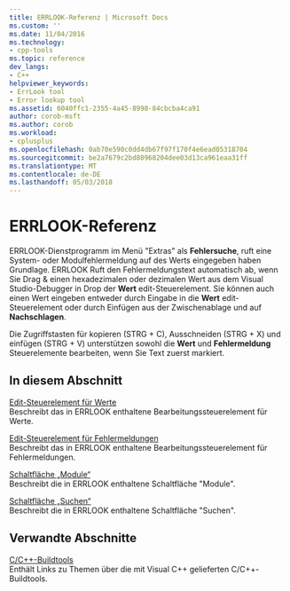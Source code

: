 ```yaml
---
title: ERRLOOK-Referenz | Microsoft Docs
ms.custom: ''
ms.date: 11/04/2016
ms.technology:
- cpp-tools
ms.topic: reference
dev_langs:
- C++
helpviewer_keywords:
- ErrLook tool
- Error lookup tool
ms.assetid: 6040ffc1-2355-4a45-8998-84cbcba4ca91
author: corob-msft
ms.author: corob
ms.workload:
- cplusplus
ms.openlocfilehash: 0ab70e590c0dd4db67f97f170f4e6ead05318704
ms.sourcegitcommit: be2a7679c2bd80968204dee03d13ca961eaa31ff
ms.translationtype: MT
ms.contentlocale: de-DE
ms.lasthandoff: 05/03/2018
---
```

# <a name="errlook-reference"></a>ERRLOOK-Referenz
ERRLOOK-Dienstprogramm im Menü "Extras" als **Fehlersuche**, ruft eine System- oder Modulfehlermeldung auf des Werts eingegeben haben Grundlage. ERRLOOK Ruft den Fehlermeldungstext automatisch ab, wenn Sie Drag & einen hexadezimalen oder dezimalen Wert aus dem Visual Studio-Debugger in Drop der **Wert** edit-Steuerelement. Sie können auch einen Wert eingeben entweder durch Eingabe in die **Wert** edit-Steuerelement oder durch Einfügen aus der Zwischenablage und auf **Nachschlagen**.  
  
 Die Zugriffstasten für kopieren (STRG + C), Ausschneiden (STRG + X) und einfügen (STRG + V) unterstützen sowohl die **Wert** und **Fehlermeldung** Steuerelemente bearbeiten, wenn Sie Text zuerst markiert.  
  
## <a name="in-this-section"></a>In diesem Abschnitt  
 [Edit-Steuerelement für Werte](../../build/reference/value-edit-control.md)  
 Beschreibt das in ERRLOOK enthaltene Bearbeitungssteuerelement für Werte.  
  
 [Edit-Steuerelement für Fehlermeldungen](../../build/reference/error-message-edit-control.md)  
 Beschreibt das in ERRLOOK enthaltene Bearbeitungssteuerelement für Fehlermeldungen.  
  
 [Schaltfläche „Module“](../../build/reference/modules-button.md)  
 Beschreibt die in ERRLOOK enthaltene Schaltfläche "Module".  
  
 [Schaltfläche „Suchen“](../../build/reference/look-up-button.md)  
 Beschreibt die in ERRLOOK enthaltene Schaltfläche "Suchen".  
  
## <a name="related-sections"></a>Verwandte Abschnitte  
 [C/C++-Buildtools](../../build/reference/c-cpp-build-tools.md)  
 Enthält Links zu Themen über die mit Visual C++ gelieferten C/C++-Buildtools.